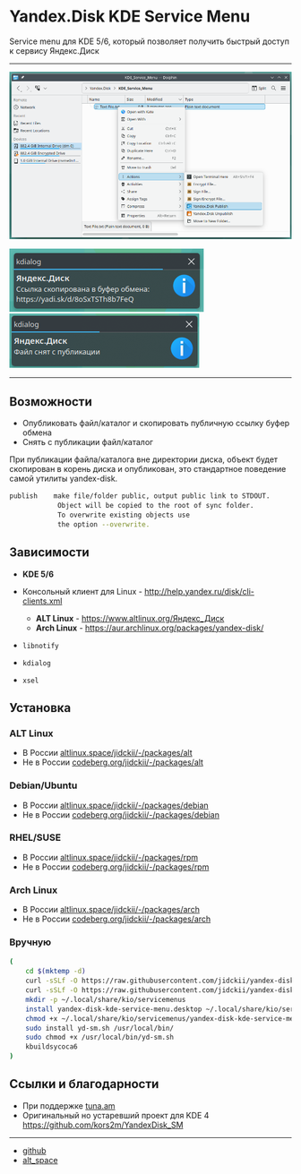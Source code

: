 # Yandex.Disk KDE Service Menu

Service menu для KDE 5/6, который позволяет получить быстрый доступ к сервису Яндекс.Диск

---

![](img/preview.png)

![](img/preview_publish.png)
![](img/preview_unpublish.png)

---

## Возможности

- Опубликовать файл/каталог и скопировать публичную ссылку буфер обмена
- Снять с публикации файл/каталог

При публикации файла/каталога вне директории диска, объект будет скопирован в корень диска и опубликован, это стандартное поведение самой утилиты yandex-disk.

```sh
publish    make file/folder public, output public link to STDOUT.
            Object will be copied to the root of sync folder.
            To overwrite existing objects use
            the option --overwrite.
```

## Зависимости

- **KDE 5/6**
- Консольный клиент для Linux - http://help.yandex.ru/disk/cli-clients.xml  
    - **ALT Linux** - https://www.altlinux.org/Яндекс_Диск
    - **Arch Linux** - https://aur.archlinux.org/packages/yandex-disk/

- `libnotify`
- `kdialog`
- `xsel`

## Установка

### ALT Linux

- В России [altlinux.space/jidckii/-/packages/alt](https://altlinux.space/jidckii/-/packages/alt/yandex-disk-kde-service-menu/)
- Не в России [codeberg.org/jidckii/-/packages/alt](https://codeberg.org/jidckii/-/packages/alt/yandex-disk-kde-service-menu/)

### Debian/Ubuntu

- В России [altlinux.space/jidckii/-/packages/debian](https://altlinux.space/jidckii/-/packages/debian/yandex-disk-kde-service-menu/)
- Не в России [codeberg.org/jidckii/-/packages/debian](https://codeberg.org/jidckii/-/packages/debian/yandex-disk-kde-service-menu/)

### RHEL/SUSE

- В России [altlinux.space/jidckii/-/packages/rpm](https://altlinux.space/jidckii/-/packages/rpm/yandex-disk-kde-service-menu/)
- Не в России [codeberg.org/jidckii/-/packages/rpm](https://codeberg.org/jidckii/-/packages/rpm/yandex-disk-kde-service-menu/)

### Arch Linux

- В России [altlinux.space/jidckii/-/packages/arch](https://altlinux.space/jidckii/-/packages/arch/yandex-disk-kde-service-menu/)
- Не в России [codeberg.org/jidckii/-/packages/arch](https://codeberg.org/jidckii/-/packages/arch/yandex-disk-kde-service-menu/)

### Вручную

```bash
(   
    cd $(mktemp -d)
    curl -sSLf -O https://raw.githubusercontent.com/jidckii/yandex-disk-kde-service-menu/refs/heads/main/yandex-disk-kde-service-menu.desktop
    curl -sSLf -O https://raw.githubusercontent.com/jidckii/yandex-disk-kde-service-menu/refs/heads/main/yd-sm.sh
    mkdir -p ~/.local/share/kio/servicemenus
    install yandex-disk-kde-service-menu.desktop ~/.local/share/kio/servicemenus/
    chmod +x ~/.local/share/kio/servicemenus/yandex-disk-kde-service-menu.desktop
    sudo install yd-sm.sh /usr/local/bin/
    sudo chmod +x /usr/local/bin/yd-sm.sh
    kbuildsycoca6
)
```

## Ссылки и благодарности

- При поддержке [tuna.am](https://tuna.am)
- Оригинальный но устаревший проект для KDE 4 <https://github.com/kors2m/YandexDisk_SM>

---

- [github](https://github.com/jidckii/yandex-disk-kde-service-menu)
- [alt_space](https://altlinux.space/jidckii/yandex-disk-kde-service-menu)
